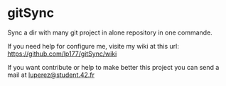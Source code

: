 gitSync
=======

Sync a dir with many git project in alone repository in one commande.

If you need help for configure me, visite my wiki at this url: https://github.com/lp177/gitSync/wiki

If you want contribute or help to make better this project you can send a mail at luperez@student.42.fr
